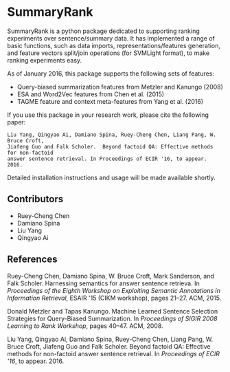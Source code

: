 SummaryRank
===========

SummaryRank is a python package dedicated to supporting ranking experiments over sentence/summary data.  It has implemented a range of basic functions, such as data imports, representations/features generation, and feature vectors split/join operations (for SVMLight format), to make ranking experiments easy.

As of January 2016, this package supports the following sets of features:

* Query-biased summarization features from Metzler and Kanungo (2008) 
* ESA and Word2Vec features from Chen et al. (2015)
* TAGME feature and context meta-features from Yang et al. (2016)

If you use this package in your research work, please cite the following paper:

    Liu Yang, Qingyao Ai, Damiano Spina, Ruey-Cheng Chen, Liang Pang, W. Bruce Croft, 
    Jiafeng Guo and Falk Scholer.  Beyond factoid QA: Effective methods for non-factoid 
    answer sentence retrieval. In Proceedings of ECIR '16, to appear. 2016.

Detailed installation instructions and usage will be made available shortly.

## Contributors ##

* Ruey-Cheng Chen
* Damiano Spina
* Liu Yang
* Qingyao Ai

## References ##

<a name="chen_2015_harnessing"></a> Ruey-Cheng Chen, Damiano Spina, W. Bruce
Croft, Mark Sanderson, and Falk Scholer.  Harnessing semantics for answer
sentence retrieva.  In *Proceedings of the Eighth Workshop on Exploiting
Semantic Annotations in Information Retrieval*, ESAIR '15 (CIKM workshop),
pages 21&ndash;27. ACM, 2015.

<a name="metzler_2008_machine"></a> Donald Metzler and Tapas Kanungo.
Machine Learned Sentence Selection Strategies for Query-Biased Summarization.
In *Proceedings of SIGIR 2008 Learning to Rank Workshop*, pages 40&ndash;47.
ACM, 2008.

<a name="liu_2016_beyond"></a> Liu Yang, Qingyao Ai, Damiano Spina,
Ruey-Cheng Chen, Liang Pang, W. Bruce Croft, Jiafeng Guo and Falk Scholer.
Beyond factoid QA: Effective methods for non-factoid answer sentence
retrieval. In *Proceedings of ECIR '16*, to appear. 2016.
